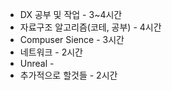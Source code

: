 - DX 공부 및 작업 - 3~4시간
- 자료구조 알고리즘(코테, 공부) - 4시간
- Compuser Sience - 3시간
- 네트워크 - 2시간
- Unreal - 
- 추가적으로 할것들 - 2시간